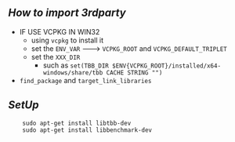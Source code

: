 ## ***How to import 3rdparty***
* IF USE VCPKG IN WIN32
  * using `vcpkg` to install it
  * set the `ENV_VAR` ---> `VCPKG_ROOT` and `VCPKG_DEFAULT_TRIPLET`
  * set the `XXX_DIR`
    * such as `set(TBB_DIR $ENV{VCPKG_ROOT}/installed/x64-windows/share/tbb CACHE STRING "")`
* `find_package` and `target_link_libraries`
  
## ***SetUp***
```shell
    sudo apt-get install libtbb-dev
    sudo apt-get install libbenchmark-dev
```